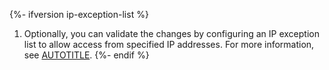{%- ifversion ip-exception-list %}
1. Optionally, you can validate the changes by configuring an IP exception list to allow access from specified IP addresses. For more information, see [AUTOTITLE](/admin/administering-your-instance/configuring-maintenance-mode/enabling-and-scheduling-maintenance-mode#validating-changes-in-maintenance-mode-using-the-ip-exception-list).
{%- endif %}
